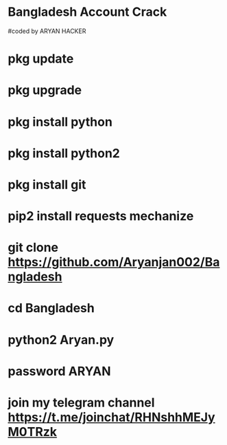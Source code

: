 # Bangladesh Account Crack 
#coded by ARYAN HACKER 

# pkg update 
# pkg upgrade 
# pkg install python 
# pkg install python2 
# pkg install git 
# pip2 install requests mechanize 
# git clone https://github.com/Aryanjan002/Bangladesh
# cd Bangladesh
# python2 Aryan.py 
# password ARYAN 


# join my telegram channel https://t.me/joinchat/RHNshhMEJyM0TRzk
